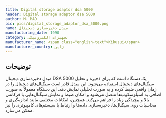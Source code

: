 ```yaml
---
title: Digital storage adaptor dsa 5000
header: Digital storage adaptor dsa 5000
author: M. MAD
pic: pics/digital_storage_adaptor_dsa_5000.png
name: مبدل ذخیره‌سازی دیجیتال
manufacturing_date: 1990
category: تجهیزات الکترونیکی
manufacturer_name: <span class="english-text">Kikusui</span>
manufacturer_country: ژاپن
---
```


<h2 class="fa-IR-explanation-header">توضیحات</h2>
<p>
مبدل ذخیره‌سازی دیجیتال
<span class="english-text">DSA 5000</span>
یک دستگاه است که برای ذخیره و تحلیل سیگنال‌های دیجیتال استفاده می‌شود. این
مبدل قادر است سیگنال‌های دیجیتال را در زمان واقعی ضبط کرده و به صورت تحلیلی
نمایش دهد. این دستگاه معمولاً به صورت اضافی به اسیلوسکوپ‌ها متصل می‌شود و
امکان ضبط و نمایش سیگنال‌هایی با فرکانس بالا و پیچیدگی زیاد را فراهم می‌کند.
همچنین، امکانات مختلفی مانند اندازه‌گیری و محاسبات روی سیگنال‌ها، ذخیره‌سازی
داده‌ها و ارتباط با سیستم‌های کامپیوتری را نیز ممکن می‌سازد.
</p>
